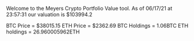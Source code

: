 Welcome to the Meyers Crypto Portfolio Value tool. 
As of 06/17/21 at 23:57:31 our valuation is $103994.2 

BTC Price = $38015.15
 ETH Price = $2362.69
BTC Holdings = 1.06BTC
 ETH holdings = 26.960005962ETH 
